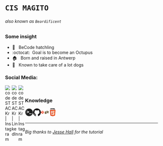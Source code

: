 # ```CIS MAGITO```
###### also known as ```Beardificent```

### Some insight
- :hatched_chick: &nbsp;&nbsp;BeCode hatchling
- :octocat: &nbsp;Goal is to become an Octupus 
- :house: &nbsp;&nbsp;Born and raised in Antwerp
- :pig: &nbsp;&nbsp;Known to take care of a lot dogs


### Social Media:


[<img align="left" alt="codeSTACKr | Instagram" width="22px" src="https://cdn.jsdelivr.net/npm/simple-icons@v3/icons/instagram.svg" />][instagram]
[<img align="left" alt="codeSTACKr | LinkedIn" width="22px" src="https://cdn.jsdelivr.net/npm/simple-icons@v3/icons/linkedin.svg" />][linkedin]
[<img align="left" alt="codeSTACKr | Instagram" width="22px" src="https://cdn.jsdelivr.net/npm/simple-icons@v3/icons/instagram.svg" />][Ventura]

<br />

### Knowledge

<img align="left" alt="HTML5" width="26px" src="https://raw.githubusercontent.com/github/explore/80688e429a7d4ef2fca1e82350fe8e3517d3494d/topics/terminal/terminal.png" />
<img align="left" alt="GitHub" width="26px" src="https://raw.githubusercontent.com/github/explore/78df643247d429f6cc873026c0622819ad797942/topics/github/github.png" />
<img align="left" alt="Git" width="26px" src="https://raw.githubusercontent.com/github/explore/80688e429a7d4ef2fca1e82350fe8e3517d3494d/topics/git/git.png" />
<img align="left" alt="HTML5" width="26px" src="https://raw.githubusercontent.com/github/explore/80688e429a7d4ef2fca1e82350fe8e3517d3494d/topics/html/html.png" />




<br />
<br />

---

###### *Big thanks to [Jesse Hall](https://github.com/codeSTACKr) for the tutorial*

[instagram]: https://www.instagram.com/beardificent/
[linkedin]: https://www.linkedin.com/in/cis-magito-0a110286/
[ventura]: https://www.instagram.com/venturawalks/
